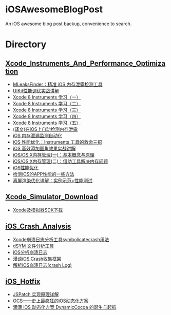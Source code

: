 # iOSAwesomeBlogPost
An iOS awesome blog post backup, convenience to search.

# Directory

## [Xcode_Instruments_And_Performance_Optimization](https://github.com/lengmolehongyan/iOSAwesomeBlogPost/tree/master/Xcode_Instruments_And_Performance_Optimization)

* [MLeaksFinder：精准 iOS 内存泄露检测工具](https://github.com/lengmolehongyan/iOSAwesomeBlogPost/blob/master/Xcode_Instruments_And_Performance_Optimization/MLeaksFinder%EF%BC%9A%E7%B2%BE%E5%87%86%20iOS%20%E5%86%85%E5%AD%98%E6%B3%84%E9%9C%B2%E6%A3%80%E6%B5%8B%E5%B7%A5%E5%85%B7.md)
* [UIKit性能调优实战讲解](https://github.com/lengmolehongyan/iOSAwesomeBlogPost/blob/master/Xcode_Instruments_And_Performance_Optimization/UIKit%E6%80%A7%E8%83%BD%E8%B0%83%E4%BC%98%E5%AE%9E%E6%88%98%E8%AE%B2%E8%A7%A3.md)
* [Xcode 8 Instruments 学习（一）](https://github.com/lengmolehongyan/iOSAwesomeBlogPost/blob/master/Xcode_Instruments_And_Performance_Optimization/Xcode%208%20Instruments%20%E5%AD%A6%E4%B9%A0%EF%BC%88%E4%B8%80%EF%BC%89.md)
* [Xcode 8 Instruments 学习（二）](https://github.com/lengmolehongyan/iOSAwesomeBlogPost/blob/master/Xcode_Instruments_And_Performance_Optimization/Xcode%208%20Instruments%20%E5%AD%A6%E4%B9%A0%EF%BC%88%E4%BA%8C%EF%BC%89.md)
* [Xcode 8 Instruments 学习（三）](https://github.com/lengmolehongyan/iOSAwesomeBlogPost/blob/master/Xcode_Instruments_And_Performance_Optimization/Xcode%208%20Instruments%20%E5%AD%A6%E4%B9%A0%EF%BC%88%E4%B8%89%EF%BC%89.md)
* [Xcode 8 Instruments 学习（四）](https://github.com/lengmolehongyan/iOSAwesomeBlogPost/blob/master/Xcode_Instruments_And_Performance_Optimization/Xcode%208%20Instruments%20%E5%AD%A6%E4%B9%A0%EF%BC%88%E5%9B%9B%EF%BC%89.md)
* [Xcode 8 Instruments 学习（五）](https://github.com/lengmolehongyan/iOSAwesomeBlogPost/blob/master/Xcode_Instruments_And_Performance_Optimization/Xcode%208%20Instruments%20%E5%AD%A6%E4%B9%A0%EF%BC%88%E4%BA%94%EF%BC%89.md)
* [(译文)在iOS上自动检测内存泄露](https://github.com/lengmolehongyan/iOSAwesomeBlogPost/blob/master/Xcode_Instruments_And_Performance_Optimization/%5B%E8%AF%91%E6%96%87%5D%E5%9C%A8iOS%E4%B8%8A%E8%87%AA%E5%8A%A8%E6%A3%80%E6%B5%8B%E5%86%85%E5%AD%98%E6%B3%84%E9%9C%B2.md)
* [iOS 内存泄漏监测自动化](https://github.com/lengmolehongyan/iOSAwesomeBlogPost/blob/master/Xcode_Instruments_And_Performance_Optimization/iOS%20%E5%86%85%E5%AD%98%E6%B3%84%E6%BC%8F%E7%9B%91%E6%B5%8B%E8%87%AA%E5%8A%A8%E5%8C%96.md)
* [iOS 性能优化：Instruments 工具的救命三招](https://github.com/lengmolehongyan/iOSAwesomeBlogPost/blob/master/Xcode_Instruments_And_Performance_Optimization/iOS%20%E6%80%A7%E8%83%BD%E4%BC%98%E5%8C%96%EF%BC%9AInstruments%20%E5%B7%A5%E5%85%B7%E7%9A%84%E6%95%91%E5%91%BD%E4%B8%89%E6%8B%9B.md)
* [iOS 高效添加圆角效果实战讲解](https://github.com/lengmolehongyan/iOSAwesomeBlogPost/blob/master/Xcode_Instruments_And_Performance_Optimization/iOS%20%E9%AB%98%E6%95%88%E6%B7%BB%E5%8A%A0%E5%9C%86%E8%A7%92%E6%95%88%E6%9E%9C%E5%AE%9E%E6%88%98%E8%AE%B2%E8%A7%A3.md)
* [iOS/OS X内存管理(一)：基本概念与原理](https://github.com/lengmolehongyan/iOSAwesomeBlogPost/blob/master/Xcode_Instruments_And_Performance_Optimization/iOS:OS%20X%E5%86%85%E5%AD%98%E7%AE%A1%E7%90%86(%E4%B8%80)%EF%BC%9A%E5%9F%BA%E6%9C%AC%E6%A6%82%E5%BF%B5%E4%B8%8E%E5%8E%9F%E7%90%86.md)
* [iOS/OS X内存管理(二)：借助工具解决内存问题](https://github.com/lengmolehongyan/iOSAwesomeBlogPost/blob/master/Xcode_Instruments_And_Performance_Optimization/iOS:OS%20X%E5%86%85%E5%AD%98%E7%AE%A1%E7%90%86(%E4%BA%8C)%EF%BC%9A%E5%80%9F%E5%8A%A9%E5%B7%A5%E5%85%B7%E8%A7%A3%E5%86%B3%E5%86%85%E5%AD%98%E9%97%AE%E9%A2%98.md)
* [iOS性能优化](https://github.com/lengmolehongyan/iOSAwesomeBlogPost/blob/master/Xcode_Instruments_And_Performance_Optimization/iOS%E6%80%A7%E8%83%BD%E4%BC%98%E5%8C%96.md)
* [检测iOS的APP性能的一些方法](https://github.com/lengmolehongyan/iOSAwesomeBlogPost/blob/master/Xcode_Instruments_And_Performance_Optimization/%E6%A3%80%E6%B5%8BiOS%E7%9A%84APP%E6%80%A7%E8%83%BD%E7%9A%84%E4%B8%80%E4%BA%9B%E6%96%B9%E6%B3%95.md)
* [离屏渲染优化详解：实例示范+性能测试](https://github.com/lengmolehongyan/iOSAwesomeBlogPost/blob/master/Xcode_Instruments_And_Performance_Optimization/%E7%A6%BB%E5%B1%8F%E6%B8%B2%E6%9F%93%E4%BC%98%E5%8C%96%E8%AF%A6%E8%A7%A3%EF%BC%9A%E5%AE%9E%E4%BE%8B%E7%A4%BA%E8%8C%83%2B%E6%80%A7%E8%83%BD%E6%B5%8B%E8%AF%95.md)

## [Xcode_Simulator_Download](https://github.com/lengmolehongyan/iOSAwesomeBlogPost/tree/master/Xcode_Simulator_Download)

* [Xcode及模拟器SDK下载](https://github.com/lengmolehongyan/iOSAwesomeBlogPost/blob/master/Xcode_Simulator_Download/Xcode%E5%8F%8A%E6%A8%A1%E6%8B%9F%E5%99%A8SDK%E4%B8%8B%E8%BD%BD.md)

## [iOS_Crash_Analysis](https://github.com/lengmolehongyan/iOSAwesomeBlogPost/tree/master/iOS_Crash_Analysis)

* [Xcode崩溃日志分析工具symbolicatecrash用法](https://github.com/lengmolehongyan/iOSAwesomeBlogPost/blob/master/iOS_Crash_Analysis/Xcode%E5%B4%A9%E6%BA%83%E6%97%A5%E5%BF%97%E5%88%86%E6%9E%90%E5%B7%A5%E5%85%B7symbolicatecrash%E7%94%A8%E6%B3%95.md)
* [dSYM 文件分析工具](https://github.com/lengmolehongyan/iOSAwesomeBlogPost/blob/master/iOS_Crash_Analysis/dSYM%20%E6%96%87%E4%BB%B6%E5%88%86%E6%9E%90%E5%B7%A5%E5%85%B7.md)
* [iOS分析崩溃日志](https://github.com/lengmolehongyan/iOSAwesomeBlogPost/blob/master/iOS_Crash_Analysis/iOS%E5%88%86%E6%9E%90%E5%B4%A9%E6%BA%83%E6%97%A5%E5%BF%97.md)
* [漫谈iOS Crash收集框架](https://github.com/lengmolehongyan/iOSAwesomeBlogPost/blob/master/iOS_Crash_Analysis/%E6%BC%AB%E8%B0%88iOS%20Crash%E6%94%B6%E9%9B%86%E6%A1%86%E6%9E%B6.md)
* [解析iOS崩溃日志(crash Log)](https://github.com/lengmolehongyan/iOSAwesomeBlogPost/blob/master/iOS_Crash_Analysis/%E8%A7%A3%E6%9E%90iOS%E5%B4%A9%E6%BA%83%E6%97%A5%E5%BF%97(crash%20Log).md)

## [iOS_Hotfix](https://github.com/lengmolehongyan/iOSAwesomeBlogPost/tree/master/iOS_Hotfix)

* [JSPatch 实现原理详解](https://github.com/lengmolehongyan/iOSAwesomeBlogPost/blob/master/iOS_Hotfix/JSPatch%20%E5%AE%9E%E7%8E%B0%E5%8E%9F%E7%90%86%E8%AF%A6%E8%A7%A3.md)
* [OCS——史上最疯狂的iOS动态化方案](https://github.com/lengmolehongyan/iOSAwesomeBlogPost/blob/master/iOS_Hotfix/OCS%E2%80%94%E2%80%94%E5%8F%B2%E4%B8%8A%E6%9C%80%E7%96%AF%E7%8B%82%E7%9A%84iOS%E5%8A%A8%E6%80%81%E5%8C%96%E6%96%B9%E6%A1%88.md)
* [滴滴 iOS 动态化方案 DynamicCocoa 的诞生与起航](https://github.com/lengmolehongyan/iOSAwesomeBlogPost/blob/master/iOS_Hotfix/%E6%BB%B4%E6%BB%B4%20iOS%20%E5%8A%A8%E6%80%81%E5%8C%96%E6%96%B9%E6%A1%88%20DynamicCocoa%20%E7%9A%84%E8%AF%9E%E7%94%9F%E4%B8%8E%E8%B5%B7%E8%88%AA.md)

